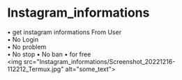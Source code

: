 # Instagram_informations
• get instagram informations From User  
• No Login  
• No problem  
• No stop 
• No ban 
• for free 
<img src="Instagram_informations/Screenshot_20221216-112212_Termux.jpg" alt="some_text">

